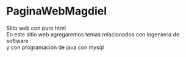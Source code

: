 # PaginaWebMagdiel
Sitio web con puro html  
En este sitio web agregaremos temas relacionados con ingenieria de software  
y con programacion de java con mysql